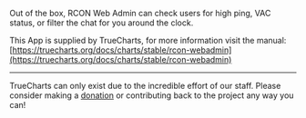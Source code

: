 Out of the box, RCON Web Admin can check users for high ping, VAC status, or filter the chat for you around the clock.

This App is supplied by TrueCharts, for more information visit the manual: [https://truecharts.org/docs/charts/stable/rcon-webadmin](https://truecharts.org/docs/charts/stable/rcon-webadmin)

---

TrueCharts can only exist due to the incredible effort of our staff.
Please consider making a [donation](https://truecharts.org/docs/about/sponsor) or contributing back to the project any way you can!
